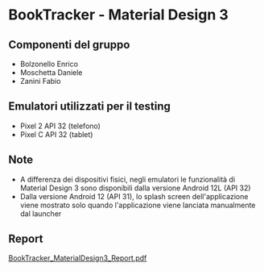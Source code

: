 # BookTracker - Material Design 3
## Componenti del gruppo
- Bolzonello Enrico
- Moschetta Daniele
- Zanini Fabio
## Emulatori utilizzati per il testing
- Pixel 2 API 32 (telefono)
- Pixel C API 32 (tablet)
## Note
- A differenza dei dispositivi fisici, negli emulatori le funzionalità di Material Design 3 sono disponibili dalla versione Android 12L (API 32)
- Dalla versione Android 12 (API 31), lo splash screen dell'applicazione viene mostrato solo quando l'applicazione viene lanciata manualmente dal launcher
## Report
[BookTracker_MaterialDesign3_Report.pdf](BookTracker_MaterialDesign3_Report.pdf)
